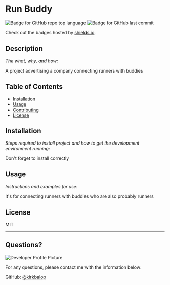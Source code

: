 # Run Buddy
  ![Badge for GitHub repo top language](https://img.shields.io/github/languages/top/kirkbalop/github.com/kirkbalop/run-buddy?style=flat&logo=appveyor) ![Badge for GitHub last commit](https://img.shields.io/github/last-commit/kirkbalop/github.com/kirkbalop/run-buddy?style=flat&logo=appveyor)
  
  Check out the badges hosted by [shields.io](https://shields.io/).
  
  
  ## Description 
  
  *The what, why, and how:* 
  
  A project advertising a company connecting runners with buddies
  ## Table of Contents
  * [Installation](#installation)
  * [Usage](#usage)
  * [Contributing](#contributing)
  * [License](#license)
  
  ## Installation
  
  *Steps required to install project and how to get the development environment running:*
  
  Don't forget to install correctly
  
  ## Usage 
  
  *Instructions and examples for use:*
  
  It's for connecting runners with buddies who are also probably runners
  
  ## License
  
  MIT
  
  ---
  
  ## Questions?
  
  ![Developer Profile Picture](https://avatars.githubusercontent.com/u/72714206?v=4) 
  
  For any questions, please contact me with the information below:
 
  GitHub: [@kirkbalop](https://api.github.com/users/kirkbalop)
  